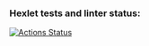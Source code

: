### Hexlet tests and linter status:
[![Actions Status](https://github.com/NikitaZhiltsov/qa-engineer-project-84/workflows/hexlet-check/badge.svg)](https://github.com/NikitaZhiltsov/qa-engineer-project-84/actions)